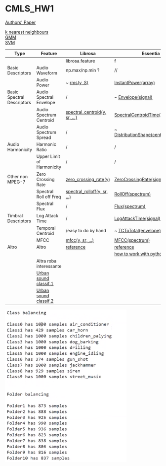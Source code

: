 # CMLS_HW1

[Authors' Paper](http://www.justinsalamon.com/uploads/4/3/9/4/4394963/salamon_urbansound_acmmm14.pdf)

[k nearest neighbours](https://scikit-learn.org/stable/modules/neighbors.html#classification)  
[GMM](https://scikit-learn.org/stable/modules/mixture.html)  
[SVM](https://scikit-learn.org/stable/modules/svm.html#svm-classification)  

| Type                       | Feature                    | Librosa                       | Essentia                            |
|----------------------------|----------------------------|-------------------------------|-------------------------------------|
|                            |                            | librosa.feature               | f                                   |
| Basic Descriptors          | Audio Waveform             | np.max/np.min ?               | //                                  |
|                            | Audio Power                | ~ [rms(y, S)](https://librosa.org/doc/main/generated/librosa.feature.rms.html#librosa.feature.rms)                   | [InstantPower(array)](https://essentia.upf.edu/reference/std_InstantPower.html)                 |
| Basic Spectral Descriptors | Audio Spectral Envelope    | /                             | ~ [Envelope(signal)](https://essentia.upf.edu/reference/std_Envelope.html)                  |
|                            | Audio Spectrum Centroid    | [spectral_centroid(y, sr, ...)](https://librosa.org/doc/main/generated/librosa.feature.spectral_centroid.html#librosa.feature.spectral_centroid) | [SpectralCentroidTime(array)](https://essentia.upf.edu/reference/std_SpectralCentroidTime.html)         |
|                            | Audio Spectrum Spread      | /                             | ~ [DistributionShape(centralMoments)](https://essentia.upf.edu/reference/std_DistributionShape.html) |
| Audio Harmonicity          | Harmonic Ratio             | /                             | /                                   |
|                            | Upper Limit of Harmonicity | /                             | /                                   |
| Other non MPEG-7           | Zero Crossing Rate         | [zero_crossing_rate(y)](https://librosa.org/doc/main/generated/librosa.feature.zero_crossing_rate.html#librosa.feature.zero_crossing_rate)         | [ZeroCrossingRate(signal)](https://essentia.upf.edu/reference/std_ZeroCrossingRate.html)            |
|                            | Spectral Roll off Freq     | [spectral_rolloff(y, sr, ...)](https://librosa.org/doc/main/generated/librosa.feature.spectral_rolloff.html#librosa.feature.spectral_rolloff)  | [RollOff(spectrum)](https://essentia.upf.edu/reference/std_RollOff.html)                   |
|                            | Spectral Flux              | /                             | [Flux(spectrum)](https://essentia.upf.edu/reference/std_Flux.html)                      |
| Timbral Descriptors        | Log Attack Time            | /                             | [LogAttackTime(signal)](https://essentia.upf.edu/reference/std_LogAttackTime.html)               |
|                            | Temporal Centroid          | /easy to do by hand           | ~ [TCToTotal(envelope)](https://essentia.upf.edu/reference/std_TCToTotal.html)               |
|                            | MFCC                       | [mfcc(y, sr, ...)](https://librosa.org/doc/main/generated/librosa.feature.mfcc.html#librosa.feature.mfcc)              | [MFCC(spectrum)](https://essentia.upf.edu/reference/std_MFCC.html)                      |
| Altro                      | Altro                      | [reference](https://librosa.org/doc/main/feature.html)                     | [reference](https://essentia.upf.edu/algorithms_reference.html)                           |
|                            |                            |                               | [how to work with python](https://essentia.upf.edu/essentia_python_tutorial.html)             |
|                            | Altra roba interessante    |                               |                                     |
|                            | [Urban sound classif.1](https://towardsdatascience.com/urban-sound-classification-part-1-99137c6335f9)      |                               |                                     |
|                            | [Urban sound classif.2](https://towardsdatascience.com/urban-sound-classification-part-2-sample-rate-conversion-librosa-ba7bc88f209a)      |                               |                                     |

![Classes Statistics](Classes.png)
